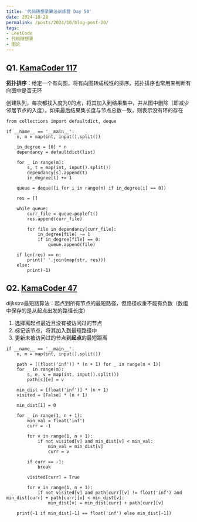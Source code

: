 ```yaml
---
title: '代码随想录算法训练营 Day 50'
date: 2024-10-28
permalink: /posts/2024/10/blog-post-20/
tags:
- LeetCode
- 代码随想录
- 图论
---
```


## Q1. [KamaCoder 117](https://kamacoder.com/problempage.php?pid=1191)

**拓扑排序**：给定一个有向图，将有向图转成线性的排序。拓扑排序也常用来判断有向图中是否无环

创建队列，每次都找入度为0的点，将其加入到结果集中，并从图中删除（即减少邻居节点的入度）。如果最后结果集长度与节点总数一致，则表示没有环的存在

```
from collections import defaultdict, deque

if __name__ == '__main__':
    n, m = map(int, input().split())
    
    in_degree = [0] * n
    dependancy = defaultdict(list)
    
    for _ in range(m):
        s, t = map(int, input().split())
        dependancy[s].append(t)
        in_degree[t] += 1
    
    queue = deque([i for i in range(n) if in_degree[i] == 0])
    
    res = []
    
    while queue:
        curr_file = queue.popleft()
        res.append(curr_file)
        
        for file in dependancy[curr_file]:
            in_degree[file] -= 1
            if in_degree[file] == 0:
                queue.append(file)
    
    if len(res) == n:
        print(' '.join(map(str, res)))
    else:
        print(-1)
```

## Q2. [KamaCoder 47](https://kamacoder.com/problempage.php?pid=1047)

dijkstra最短路算法：起点到所有节点的最短路径，但路径权重不能有负数（数组中保存的是从起点出发的路径长度）
1. 选择离起点最近且没有被访问过的节点
2. 标记该节点，将其加入到最短路径中
3. 更新未被访问过的节点到**起点**的最短距离

```
if __name__ == '__main__':
    n, m = map(int, input().split())
    
    path = [[float('inf')] * (n + 1) for _ in range(n + 1)]
    for _ in range(m):
        s, e, v = map(int, input().split())
        path[s][e] = v
    
    min_dist = [float('inf')] * (n + 1)
    visited = [False] * (n + 1)
    
    min_dist[1] = 0
    
    for _ in range(1, n + 1):
        min_val = float('inf')
        curr = -1
        
        for v in range(1, n + 1):
            if not visited[v] and min_dist[v] < min_val:
                min_val = min_dist[v]
                curr = v
        
        if curr == -1:
            break
        
        visited[curr] = True
        
        for v in range(1, n + 1):
            if not visited[v] and path[curr][v] != float('inf') and min_dist[curr] + path[curr][v] < min_dist[v]:
                min_dist[v] = min_dist[curr] + path[curr][v]
    
    print(-1 if min_dist[-1] == float('inf') else min_dist[-1])
```
